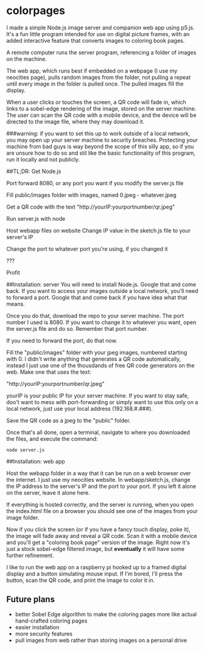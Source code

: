 # colorpages
I made a simple Node.js image server and companion web app using p5.js. It's a fun little program intended for use on digital picture frames, with an added interactive feature that converts images to coloring book pages. 

A remote computer runs the server program, referencing a folder of images on the machine. 

The web app, which runs best if embedded on a webpage (I use my neocities page), pulls random images from the folder, not pulling a repeat until every image in the folder is pulled once. The pulled images fill the display.

When a user clicks or touches the screen, a QR code will fade in, which links to a sobel-edge rendering of the image, stored on the server machine. The user can scan the QR code with a mobile device, and the device will be directed to the image file, where they may download it. 


###warning: if you want to set this up to work outside of a local network, you may open up your server machine to security breaches. Protecting your machine from bad guys is way beyond the scope of this silly app, so if you are unsure how to do so and stil like the basic functionality of this program, run it locally and not publicly.  

##TL;DR:
  Get Node.js
  
  Port forward 8080, or any port you want if you modify the server.js file
  
  Fill public/images folder with images, named 0.jpeg - whatever.jpeg
  
  Get a QR code with the text "http://yourIP:yourportnumber/qr.jpeg"
  
  Run server.js with node
  
  Host webapp files on website
  Change IP value in the sketch.js file to your server's IP
  
  Change the port to whatever port you're using, if you changed it
  
  ???
  
  Profit
  
##Installation: server
You will need to install Node.js. Google that and come back. If you want to access your images outside  a local network, you'll need to forward a port. Google that and come back if you have idea what that means. 

Once you do that, download the repo to your server machine. 
The port number I used is 8080. If you want to change it to whatever you want, open the server.js file and do so. Remember that port number. 

If you need to forward the port, do that now. 

Fill the "public/images" folder with your jpeg images, numbered starting with 0. 
I didn't write anything that generates a QR code automatically, instead I just use one of the thousdands of free QR code generators on the web. Make one that uses the text:

  "http://yourIP:yourportnumber/qr.jpeg"

yourIP is your public IP for your server machine. If you want to stay safe, doo't want to mess with port-forwarding or simply want to use this only on a local network, just use your local address (192.168.#.###). 

Save the QR code as a jpeg to the "public" folder.   

Once that's all done, open a terminal, navigate to where you downloaded the files, and execute the command:

    node server.js
    

##Installation: web app

Host the webapp folder in a way that it can be run on a web browser over the internet. I just use my neocities website. 
In webapp/sketch.js, change the IP address to the server's IP and the port to your port. If you left it alone on the server, leave it alone here.

If everything is hosted correctly, and the server is running, when you open the index.html file on a browser you should see one of the images from your image folder. 

Now if you click the screen (or if you have a fancy touch display, poke it), the image will fade away and reveal a QR code. Scan it with a mobile device and you'll get a "coloring book page" version of the image. Right now it's just a stock sobel-edge filtered image, but **eventually** it will have some further refinement. 


I like to run the web app on a raspberry pi hooked up to a framed digital display and a button simulating mouse input. If I'm bored, I'll press the button, scan the QR code, and print the image to color it in. 


## Future plans

- better Sobel Edge algorithm to make the coloring pages more like actual hand-crafted coloring pages
- easier installation
- more security features
- pull images from web rather than storing images on a personal drive
